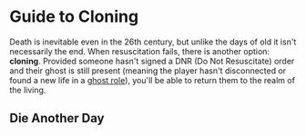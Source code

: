 Guide to Cloning
===

Death is inevitable even in the 26th century, but unlike the days of old it isn't necessarily the end. When resuscitation fails, there is another option: **cloning**. Provided someone hasn't signed a DNR (Do Not Resuscitate) order and their ghost is still present (meaning the player hasn't disconnected or found a new life in a [ghost role]()), you'll be able to return them to the realm of the living.

## Die Another Day
